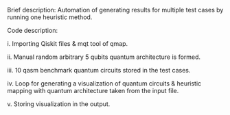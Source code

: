 Brief description: Automation of generating results for multiple test cases by running one heuristic method.

Code description: 
 
 i. Importing Qiskit files & mqt tool of qmap.
 
 ii. Manual random arbitrary 5 qubits quantum architecture is formed.
 
 iii. 10 qasm benchmark quantum circuits stored in the test cases.

 iv. Loop for generating a visualization of quantum circuits & heuristic mapping with quantum architecture taken from the input file.

 v. Storing visualization in the output.
